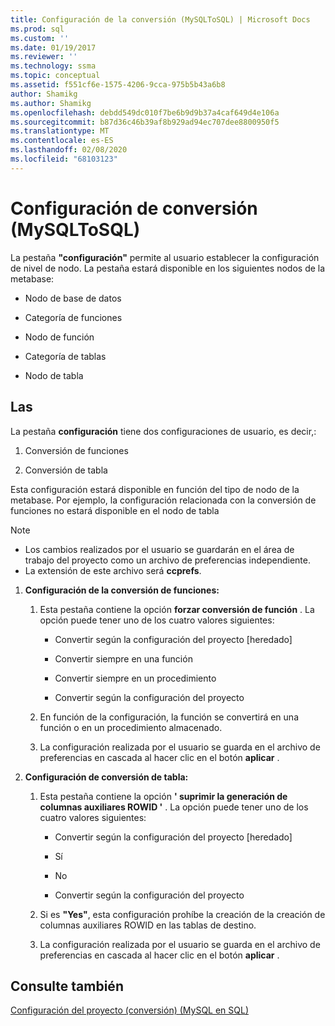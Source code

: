 ```yaml
---
title: Configuración de la conversión (MySQLToSQL) | Microsoft Docs
ms.prod: sql
ms.custom: ''
ms.date: 01/19/2017
ms.reviewer: ''
ms.technology: ssma
ms.topic: conceptual
ms.assetid: f551cf6e-1575-4206-9cca-975b5b43a6b8
author: Shamikg
ms.author: Shamikg
ms.openlocfilehash: debdd549dc010f7be6b9d9b37a4caf649d4e106a
ms.sourcegitcommit: b87d36c46b39af8b929ad94ec707dee8800950f5
ms.translationtype: MT
ms.contentlocale: es-ES
ms.lasthandoff: 02/08/2020
ms.locfileid: "68103123"
---
```

# <a name="conversion-settings-mysqltosql"></a>Configuración de conversión (MySQLToSQL)
La pestaña **"configuración"** permite al usuario establecer la configuración de nivel de nodo. La pestaña estará disponible en los siguientes nodos de la metabase:  
  
-   Nodo de base de datos  
  
-   Categoría de funciones  
  
-   Nodo de función  
  
-   Categoría de tablas  
  
-   Nodo de tabla  
  
## <a name="specifications"></a>Las  
La pestaña **configuración** tiene dos configuraciones de usuario, es decir,:  
  
1.  Conversión de funciones  
  
2.  Conversión de tabla  
  
Esta configuración estará disponible en función del tipo de nodo de la metabase. Por ejemplo, la configuración relacionada con la conversión de funciones no estará disponible en el nodo de tabla  
  
> [!NOTE]  
> -   Los cambios realizados por el usuario se guardarán en el área de trabajo del proyecto como un archivo de preferencias independiente.  
> -   La extensión de este archivo será **ccprefs**.  
  
1.  **Configuración de la conversión de funciones:**  
  
    1.  Esta pestaña contiene la opción **forzar conversión de función** . La opción puede tener uno de los cuatro valores siguientes:  
  
        -   Convertir según la configuración del proyecto [heredado]  
  
        -   Convertir siempre en una función  
  
        -   Convertir siempre en un procedimiento  
  
        -   Convertir según la configuración del proyecto  
  
    2.  En función de la configuración, la función se convertirá en una función o en un procedimiento almacenado.  
  
    3.  La configuración realizada por el usuario se guarda en el archivo de preferencias en cascada al hacer clic en el botón **aplicar** .  
  
2.  **Configuración de conversión de tabla:**  
  
    1.  Esta pestaña contiene la opción **' suprimir la generación de columnas auxiliares ROWID '** . La opción puede tener uno de los cuatro valores siguientes:  
  
        -   Convertir según la configuración del proyecto [heredado]  
  
        -   Sí  
  
        -   No  
  
        -   Convertir según la configuración del proyecto  
  
    2.  Si es **"Yes"**, esta configuración prohíbe la creación de la creación de columnas auxiliares ROWID en las tablas de destino.  
  
    3.  La configuración realizada por el usuario se guarda en el archivo de preferencias en cascada al hacer clic en el botón **aplicar** .  
  
## <a name="see-also"></a>Consulte también  
[Configuración del proyecto (conversión) (MySQL en SQL)](https://msdn.microsoft.com/7ad5fe44-6445-4ba8-a457-5af792631f11)  
  
